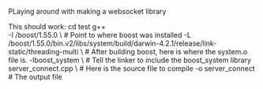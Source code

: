 
PLaying around with making a websocket library

This should work:
cd test
g++ \
   -I /boost/1.55.0 \ # Point to where boost was installed
   -L /boost/1.55.0/bin.v2/libs/system/build/darwin-4.2.1/release/link-static/threading-multi \ # After building boost, here is where the system.o file is.
   -lboost_system \ # Tell the linker to include the boost_system library
   server_connect.cpp \ # Here is the source file to compile
   -o server_connect # The output file
